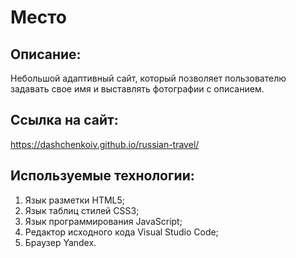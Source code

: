 # Место

## Описание:

Небольшой адаптивный сайт, который позволяет пользователю задавать свое имя и выставлять фотографии с описанием.

## Ссылка на сайт:

https://dashchenkoiv.github.io/russian-travel/

## Используемые технологии:

1. Язык разметки HTML5;
2. Язык таблиц стилей CSS3;
3. Язык программирования JavaScript;
3. Редактор исходного кода Visual Studio Code;
4. Браузер Yandex.

